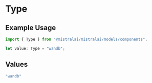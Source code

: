 # Type

## Example Usage

```typescript
import { Type } from "@mistralai/mistralai/models/components";

let value: Type = "wandb";
```

## Values

```typescript
"wandb"
```